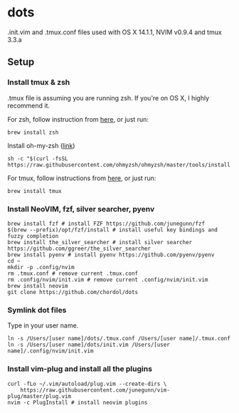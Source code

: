 # dots

.init.vim and .tmux.conf files used with OS X 14.1.1, NVIM v0.9.4 and tmux 3.3.a

## Setup

### Install tmux & zsh

.tmux file is assuming you are running zsh. If you're on OS X, I highly recommend it.  

For zsh, follow instruction from [here](https://github.com/ohmyzsh/ohmyzsh/wiki/Installing-ZSH), or just run:
```
brew install zsh
```

Install oh-my-zsh ([link](https://ohmyz.sh/#install))
```
sh -c "$(curl -fsSL https://raw.githubusercontent.com/ohmyzsh/ohmyzsh/master/tools/install.sh)"
```

For tmux, follow instructions from [here](https://linuxize.com/post/getting-started-with-tmux/), or just run:
```
brew install tmux
```

### Install NeoVIM, fzf, silver searcher, pyenv

```
brew install fzf # install FZF https://github.com/junegunn/fzf
$(brew --prefix)/opt/fzf/install # install useful key bindings and fuzzy completion
brew install the_silver_searcher # install silver searcher https://github.com/ggreer/the_silver_searcher
brew install pyenv # install pyenv https://github.com/pyenv/pyenv
cd ~
mkdir -p .config/nvim
rm .tmux.conf # remove current .tmux.conf
rm .config/nvim/init.vim # remove current .config/nvim/init.vim
brew install neovim
git clone https://github.com/chordol/dots
```
### Symlink dot files

Type in your user name.
```
ln -s /Users/[user name]/dots/.tmux.conf /Users/[user name]/.tmux.conf
ln -s /Users/[user name]/dots/init.vim /Users/[user name]/.config/nvim/init.vim
```

### Install vim-plug and install all the plugins

```
curl -fLo ~/.vim/autoload/plug.vim --create-dirs \
    https://raw.githubusercontent.com/junegunn/vim-plug/master/plug.vim
nvim -c PlugInstall # install neovim plugins
```
